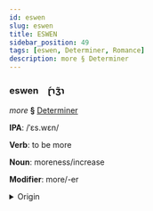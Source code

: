 ```yaml
---
id: eswen
slug: eswen
title: ESWEN
sidebar_position: 49
tags: [eswen, Determiner, Romance]
description: more § Determiner
---
```


### eswen&emsp;<span kind="abugida">ɽ́ɿʒ̃ɿ</span>

*more* **§** [Determiner](../../tags/Determiner)

**IPA**: /ˈɛs.wɛn/

**Verb**: to be more

**Noun**: moreness/increase

**Modifier**: more/-er

<details>
    <summary>Origin</summary>
    Quechua aswan /ˈæswæn/<br/>
    <em>Romance Language Family</em>
</details>